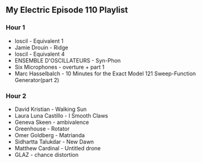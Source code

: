 ## My Electric Episode 110 Playlist

### Hour 1
* loscil - Equivalent 1
* Jamie Drouin - Ridge
* loscil - Equivalent 4
* ENSEMBLE D'OSCILLATEURS - Syn-Phon
* Six Microphones - overture + part 1
* Marc Hasselbalch - 10 Minutes for the Exact Model 121 Sweep-Function Generator(part 2)

### Hour 2
* David Kristian - Walking Sun
* Laura Luna Castillo - I Smooth Claws
* Geneva Skeen - ambivalence
* Greenhouse - Rotator
* Omer Goldberg - Matrianda
* Sidhartta Talukdar - New Dawn
* Matthew Cardinal - Untitled drone
* GLAZ - chance distortion
